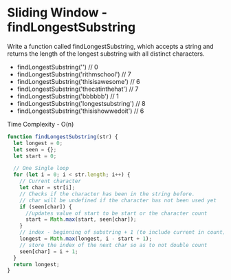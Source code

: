 # Sliding Window - findLongestSubstring

Write a function called findLongestSubstring, which accepts a string and returns the length of the longest substring with all distinct characters.

- findLongestSubstring('') // 0
- findLongestSubstring('rithmschool') // 7
- findLongestSubstring('thisisawesome') // 6
- findLongestSubstring('thecatinthehat') // 7
- findLongestSubstring('bbbbbb') // 1
- findLongestSubstring('longestsubstring') // 8
- findLongestSubstring('thisishowwedoit') // 6

Time Complexity - O(n)

```javascript
function findLongestSubstring(str) {
  let longest = 0;
  let seen = {};
  let start = 0;

  // One Single loop
  for (let i = 0; i < str.length; i++) {
    // Current character
    let char = str[i];
    // Checks if the character has been in the string before.
    // char will be undefined if the character has not been used yet
    if (seen[char]) {
      //updates value of start to be start or the character count
      start = Math.max(start, seen[char]);
    }
    // index - beginning of substring + 1 (to include current in count)
    longest = Math.max(longest, i - start + 1);
    // store the index of the next char so as to not double count
    seen[char] = i + 1;
  }
  return longest;
}
```
